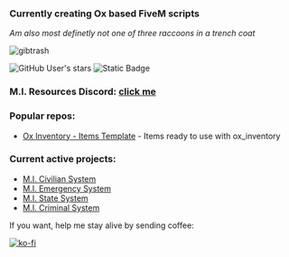 ### Currently creating Ox based FiveM scripts
*Am also most definetly not one of three raccoons in a trench coat*

![gibtrash](https://github.com/MIAgimir/MIAgimir/assets/116332087/2dc46180-280c-4dd8-8705-2f5e4b75c7bb)

![GitHub User's stars](https://img.shields.io/github/stars/MIAgimir)
![Static Badge](https://img.shields.io/badge/Raccoons_found:-1_/_3-A600FF)


### M.I. Resources Discord: [click me](https://discord.gg/XwhBUGErxY)

### Popular repos:
* [Ox Inventory - Items Template](https://github.com/MIAgimir/Ox_Inventory-ItemsTemplate) - Items ready to use with ox_inventory

### Current active projects:
* [M.I. Civilian System](https://github.com/users/MIAgimir/projects/2)
* [M.I. Emergency System](https://github.com/users/MIAgimir/projects/3)
* [M.I. State System](https://github.com/users/MIAgimir/projects/4)
* [M.I. Criminal System](https://github.com/users/MIAgimir/projects/5)


If you want, help me stay alive by sending coffee:

[![ko-fi](https://ko-fi.com/img/githubbutton_sm.svg)](https://ko-fi.com/S6S5IBXL6)

<!--
**MIAgimir/MIAgimir** is a ✨ _special_ ✨ repository because its `README.md` (this file) appears on your GitHub profile.

![Tim](https://user-images.githubusercontent.com/116332087/219994733-ad6870e3-5808-4e5b-baad-b8a3553c7686.png) *1/3 raccoons found*

![MIAgimir's GitHub stats](https://github-readme-stats.vercel.app/api?username=miagimir&show_icons=true&theme=shades-of-purple) 


- [MI_Network](https://github.com/MIAgimir/MI_Network) - Ox framework based player network

- [MI_Fib](https://github.com/Mesa-Indigo/MI_Fib) - Ox_Core based job for FIB Agents
- [MI_Darkweb](https://github.com/Mesa-Indigo/MI_Darkweb) - Ox_Core based job template for crime things

Here are some ideas to get you started:

- 🔭 I’m currently working on ...
- 🌱 I’m currently learning ...
- 👯 I’m looking to collaborate on ...
- 🤔 I’m looking for help with ...
- 💬 Ask me about ...
- 📫 How to reach me: ...
- 😄 Pronouns: ...
- ⚡ Fun fact: ...
-->


